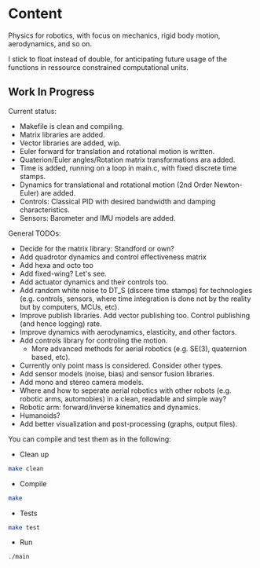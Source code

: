 # Content
Physics for robotics, with focus on mechanics, rigid body motion, aerodynamics, and so on.

I stick to float instead of double, for anticipating future usage of the functions in ressource constrained computational units.

## Work In Progress

Current status:

* Makefile is clean and compiling.
* Matrix libraries are added.
* Vector libraries are added, wip.
* Euler forward for translation and rotational motion is written.
* Quaterion/Euler angles/Rotation matrix transformations ara added.
* Time is added, running on a loop in main.c, with fixed discrete time stamps.
* Dynamics for translational and rotational motion (2nd Order Newton-Euler) are added.
* Controls: Classical PID with desired bandwidth and damping characteristics.
* Sensors: Barometer and IMU models are added.

General TODOs:

* Decide for the matrix library: Standford or own?
* Add quadrotor dynamics and control effectiveness matrix
* Add hexa and octo too
* Add fixed-wing? Let's see.
* Add actuator dynamics and their controls too.
* Add random white noise to DT_S (discere time stamps) for technologies (e.g. controls, sensors, where time integration is done not by the reality but by computers, MCUs, etc).
* Improve publish libraries. Add vector publishing too. Control publishing (and hence logging) rate.
* Improve dynamics with aerodynamics, elasticity, and other factors.
* Add controls library for controling the motion.
    * More advanced methods for aerial robotics (e.g. SE(3), quaternion based, etc).
* Currently only point mass is considered. Consider other types.
* Add sensor models (noise, bias) and sensor fusion libraries.
* Add mono and stereo camera models.
* Where and how to seperate aerial robotics with other robots (e.g. robotic arms, automobies) in a clean, readable and simple way?
* Robotic arm: forward/inverse kinematics and dynamics.
* Humanoids?
* Add better visualization and post-processing (graphs, output files).

You can compile and test them as in the following:

* Clean up

```sh
make clean
```

* Compile

```sh
make
```

* Tests

```sh
make test
```

* Run

```sh
./main
```